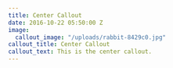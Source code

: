 ```yaml
---
title: Center Callout
date: 2016-10-22 05:50:00 Z
image:
  callout_image: "/uploads/rabbit-8429c0.jpg"
callout_title: Center Callout
callout_text: This is the center callout.
---
```


